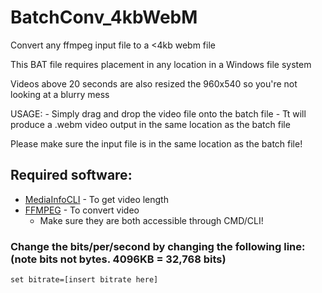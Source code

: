 # BatchConv_4kbWebM

Convert any ffmpeg input file to a <4kb webm file

This BAT file requires placement in any location in a Windows file system

Videos above 20 seconds are also resized the 960x540 so you're not looking at a blurry mess

  USAGE:
    - Simply drag and drop the video file onto the batch file
    - Tt will produce a .webm video output in the same location as the batch file

Please make sure the input file is in the same location as the batch file!

## Required software:
* [MediaInfoCLI](https://mediaarea.net/en/MediaInfo/Download/Windows) - To get video length
* [FFMPEG](https://ffmpeg.zeranoe.com/builds/) - To convert video
    - Make sure they are both accessible through CMD/CLI!

### Change the bits/per/second by changing the following line: (note bits not bytes. 4096KB = 32,768 bits)
```
set bitrate=[insert bitrate here]
```
